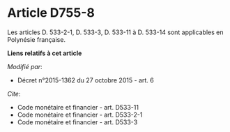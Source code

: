 # Article D755-8

Les articles D. 533-2-1, D. 533-3, D. 533-11 à D. 533-14 sont applicables en Polynésie française.

**Liens relatifs à cet article**

_Modifié par_:

  - Décret n°2015-1362 du 27 octobre 2015 - art. 6

_Cite_:

  - Code monétaire et financier - art. D533-11
  - Code monétaire et financier - art. D533-2-1
  - Code monétaire et financier - art. D533-3
